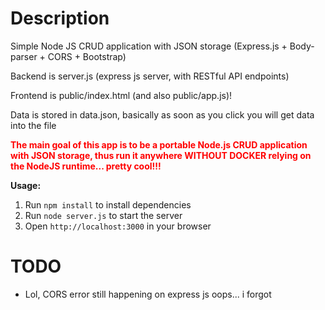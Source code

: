 # Description

Simple Node JS CRUD application with JSON storage (Express.js + Body-parser + CORS + Bootstrap)

Backend is server.js (express js server, with RESTful API endpoints)

Frontend is public/index.html (and also public/app.js)!

Data is stored in data.json, basically as soon as you click you will get data into the file

**<font color="red">The main goal of this app is to be a portable Node.js CRUD application with JSON storage, thus run it anywhere WITHOUT DOCKER relying on the NodeJS runtime... pretty cool!!!</font>**

**Usage:**

1. Run `npm install` to install dependencies
2. Run `node server.js` to start the server
3. Open `http://localhost:3000` in your browser

# TODO

* Lol, CORS error still happening on express js oops... i forgot